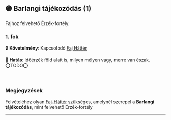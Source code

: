 ## 🟣 Barlangi tájékozódás (1)

<!-- tag: erzekfortely -->

Fajhoz felvehető Érzék-fortély.

### 1. fok

🔒 **Követelmény**: Kapcsolódó [Faj Háttér](../021_faj_hatterek.md)

🌟 **Hatás**: Időérzék föld alatt is, milyen mélyen vagy, merre van észak. ⭕TODO⭕

 
<br />

### Megjegyzések

Felvételéhez olyan [Faj-Háttér](../021_faj_hatterek.md) szükséges, amelynél szerepel a **Barlangi tájékozódás**, mint felvehető Érzék-fortély

---
